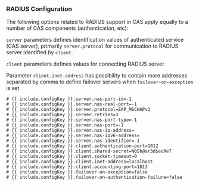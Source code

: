 ### RADIUS Configuration

The following options related to RADIUS support in CAS apply equally to a number of CAS components (authentication, etc):

`server` parameters defines identification values of authenticated service (CAS server), primarily `server.protocol`
for communication to RADIUS server identified by `client`.

`client` parameters defines values for connecting RADIUS server.

Parameter `client.inet-address` has possibility to contain more addresses 
separated by comma to define failover servers when `failover-on-exception` is set.

```properties
# {{ include.configKey }}.server.nas-port-id=-1
# {{ include.configKey }}.server.nas-real-port=-1
# {{ include.configKey }}.server.protocol=EAP_MSCHAPv2
# {{ include.configKey }}.server.retries=3
# {{ include.configKey }}.server.nas-port-type=-1
# {{ include.configKey }}.server.nas-port=-1
# {{ include.configKey }}.server.nas-ip-address=
# {{ include.configKey }}.server.nas-ipv6-address=
# {{ include.configKey }}.server.nas-identifier=-1
# {{ include.configKey }}.client.authentication-port=1812
# {{ include.configKey }}.client.shared-secret=N0Sh@ar3d$ecReT
# {{ include.configKey }}.client.socket-timeout=0
# {{ include.configKey }}.client.inet-address=localhost
# {{ include.configKey }}.client.accounting-port=1813
# {{ include.configKey }}.failover-on-exception=false
# {{ include.configKey }}.failover-on-authentication-failure=false
```
